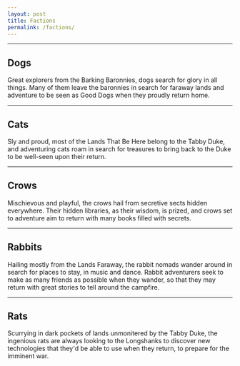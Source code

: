 ```yaml
---
layout: post
title: Factions
permalink: /factions/
---
```


***
## Dogs

Great explorers from the Barking Baronnies, dogs search for glory in all things. Many of them leave the baronnies in search for faraway lands and adventure to be seen as Good Dogs when they proudly return home.
***
## Cats

Sly and proud, most of the Lands That Be Here belong to the Tabby Duke, and adventuring cats roam in search for treasures to bring back to the Duke to be well-seen upon their return.
***
## Crows

Mischievous and playful, the crows hail from secretive sects hidden everywhere. Their hidden libraries, as their wisdom, is prized, and crows set to adventure aim to return with many books filled with secrets.
***
## Rabbits

Hailing mostly from the Lands Faraway, the rabbit nomads wander around in search for places to stay, in music and dance. Rabbit adventurers seek to make as many friends as possible when they wander, so that they may return with great stories to tell around the campfire.
***
## Rats

Scurrying in dark pockets of lands unmonitered by the Tabby Duke, the ingenious rats are always looking to the Longshanks to discover new technologies that they'd be able to use when they return, to prepare for the imminent war.
